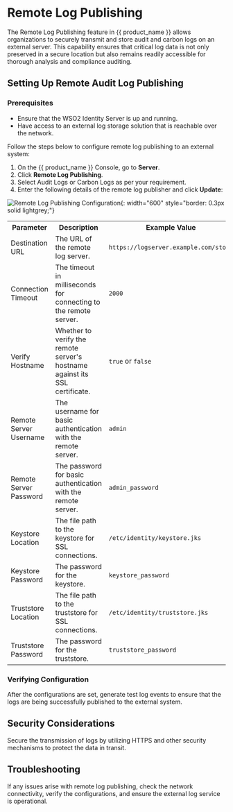 # Remote Log Publishing

The Remote Log Publishing feature in {{ product_name }} allows organizations to securely transmit and store audit and carbon logs on an external server. This capability ensures that critical log data is not only preserved in a secure location but also remains readily accessible for thorough analysis and compliance auditing.

## Setting Up Remote Audit Log Publishing

### Prerequisites
- Ensure that the WSO2 Identity Server is up and running.
- Have access to an external log storage solution that is reachable over the network.

Follow the steps below to configure remote log publishing to an external system:

1. On the {{ product_name }} Console, go to **Server**.
2. Click **Remote Log Publishing**.
3. Select Audit Logs or Carbon Logs as per your requirement.
3. Enter the following details of the remote log publisher and click **Update**:

![Remote Log Publishing Configuration]({{base_path}}/assets/img/setup/monitor/remote-log-publishing-config.png){: width="600" style="border: 0.3px solid lightgrey;"}

<table>
    <tr>
        <th>Parameter</th>
        <th>Description</th>
        <th>Example Value</th>
    </tr>
    <tr>
        <td>Destination URL</td>
        <td>The URL of the remote log server.</td>
        <td><code>https://logserver.example.com/store</code></td>
    </tr>
    <tr>
        <td>Connection Timeout</td>
        <td>The timeout in milliseconds for connecting to the remote server.</td>
        <td><code>2000</code></td>
    </tr>
    <tr>
        <td>Verify Hostname</td>
        <td>Whether to verify the remote server's hostname against its SSL certificate.</td>
        <td><code>true</code> or <code>false</code></td>
    </tr>
    <tr>
        <td>Remote Server Username</td>
        <td>The username for basic authentication with the remote server.</td>
        <td><code>admin</code></td>
    </tr>
    <tr>
        <td>Remote Server Password</td>
        <td>The password for basic authentication with the remote server.</td>
        <td><code>admin_password</code></td>
    </tr>
    <tr>
        <td>Keystore Location</td>
        <td>The file path to the keystore for SSL connections.</td>
        <td><code>/etc/identity/keystore.jks</code></td>
    </tr>
    <tr>
        <td>Keystore Password</td>
        <td>The password for the keystore.</td>
        <td><code>keystore_password</code></td>
    </tr>
    <tr>
        <td>Truststore Location</td>
        <td>The file path to the truststore for SSL connections.</td>
        <td><code>/etc/identity/truststore.jks</code></td>
    </tr>
    <tr>
        <td>Truststore Password</td>
        <td>The password for the truststore.</td>
        <td><code>truststore_password</code></td>
    </tr>
</table>  


### Verifying Configuration

After the configurations are set, generate test log events to ensure that the logs are being successfully published to the external system.

## Security Considerations

Secure the transmission of logs by utilizing HTTPS and other security mechanisms to protect the data in transit.

## Troubleshooting

If any issues arise with remote log publishing, check the network connectivity, verify the configurations, and ensure the external log service is operational.
